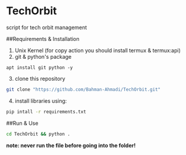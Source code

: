 # TechOrbit
script for tech orbit management

##Requirements & Installation
1. Unix Kernel (for copy action you should install termux & termux:api)
2. git & python's package
```
apt install git python -y
```
3. clone this repository
```bash
git clone "https://github.com/Bahman-Ahmadi/TechOrbit.git"
```
4. install libraries using:
```bash
pip intall -r requirements.txt
```

##Run & Use
```bash
cd TechOrbit && python .
```

__note: never run the file before going into the folder!__
